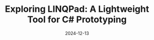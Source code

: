 ---
title: "Exploring LINQPad: A Lightweight Tool for C# Prototyping"
date: "2024-12-13"
presenter: "Bryden Oliver"
summary: "Bryden Oliver introduces LINQPad, a tool for running and testing C# code snippets quickly. He demonstrates its usefulness for prototyping, debugging, and exploring .NET features without the need for a full IDE. Bryden highlights LINQPad's affordable pricing, one-time payment model, and recent Mac support, making it an attractive option for developers."
tags: ["LINQPad", "csharp", ".NET", "prototyping", "debugging", "developer tools"]
videoUrl: "https://sswcom-my.sharepoint.com/:v:/r/personal/samwagner_ssw_com_au/Documents/Recordings/%F0%9F%8E%B1%20Knowledge%20sharing%20-%20Jack%20P,%20Daniel%20and%20Bryden%20%F0%9F%A7%A0-20241213_123449-Meeting%20Recording.mp4?csf=1&web=1&e=QaQy7R&nav=eyJyZWZlcnJhbEluZm8iOnsicmVmZXJyYWxBcHAiOiJTdHJlYW1XZWJBcHAiLCJyZWZlcnJhbFZpZXciOiJTaGFyZURpYWxvZy1MaW5rIiwicmVmZXJyYWxBcHBQbGF0Zm9ybSI6IldlYiIsInJlZmVycmFsTW9kZSI6InZpZXcifX0%3D"
slides: "https://www.linqpad.net/"
---